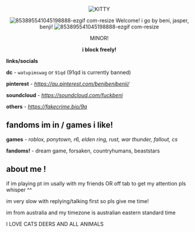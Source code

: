 <div align="center">

![KITTY](https://github.com/user-attachments/assets/35d39dbc-a294-4584-bd23-379f55d1b406)


![853895541045198888-ezgif com-resize](https://github.com/user-attachments/assets/233005c7-7542-418d-88e5-d6c7c3c568a0) Welcome! i go by beni, jasper, benji! ![853895541045198888-ezgif com-resize](https://github.com/user-attachments/assets/233005c7-7542-418d-88e5-d6c7c3c568a0)

MINOR!

**i block freely!**

</div>

**links/socials**

**dc** - `watupimswag` or `91qd` (91qd is currently banned)

**pinterest** - *https://au.pinterest.com/benibenibenii/*

**soundcloud** - *https://soundcloud.com/fuckbeni*

**others** - *https://fakecrime.bio/9q*

</div>

## fandoms im in / games i like!

**games** - *roblox, ponytown, r6, elden ring, rust, war thunder, fallout, cs*

**fandoms!** - dream game, forsaken, countryhumans, beaststars

## about me !

if im playing pt im usally with my friends OR off tab to get my attention pls whisper ^^

im very slow with replying/talking first so pls give me time!

im from australia and my timezone is australian eastern standard time

I LOVE CATS DEERS AND ALL ANIMALS
